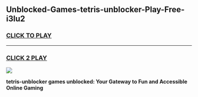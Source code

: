 
## Unblocked-Games-tetris-unblocker-Play-Free-i3lu2
<h3>
<a href="https://premium76.site?title=tetris-unblocker&ref=23A">CLICK TO PLAY</a></h3>
<hr>

<h3>
<a href="https://premium76.site?title=tetris-unblocker&ref=23A">CLICK 2 PLAY</a>
  
</h3>

<a href="https://premium76.site?title=tetris-unblocker&ref=23A"><img src="https://clearcache.store/games.png"></a>


**tetris-unblocker games unblocked: Your Gateway to Fun and Accessible Online Gaming**
